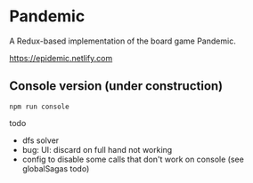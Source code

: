 # Pandemic
A Redux-based implementation of the board game Pandemic.

https://epidemic.netlify.com

## Console version (under construction)

`npm run console`

todo
- dfs solver
- bug: UI: discard on full hand not working
- config to disable some calls that don't work on console (see globalSagas todo)

